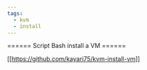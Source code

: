 ```yaml
---
tags:
  - kvm
  - install
---
```


====== Script Bash install a VM ======

[[https://github.com/kayari75/kvm-install-vm]]